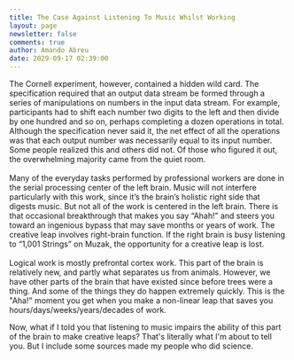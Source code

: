 ```yaml
---
title: The Case Against Listening To Music Whilst Working
layout: page
newsletter: false
comments: true
author: Amando Abreu
date: 2029-09-17 02:39:00
---
```

The Cornell experiment, however, contained a hidden wild card. The specification required that an output data stream be formed through a series of manipulations on numbers in the input data stream. For example, participants had to shift each number two digits to the left and then divide by one hundred and so on, perhaps completing a dozen operations in total. Although the specification never said it, the net effect of all the operations was that each output number was necessarily equal to its input number. Some people realized this and others did not. Of those who figured it out, the overwhelming majority came from the quiet room.\
\
Many of the everyday tasks performed by professional workers are done in the serial processing center of the left brain. Music will not interfere particularly with this work, since it’s the brain’s holistic right side that digests music. But not all of the work is centered in the left brain. There is that occasional breakthrough that makes you say “Ahah!” and steers you toward an ingenious bypass that may save months or years of work. The creative leap involves right-brain function. If the right brain is busy listening to “1,001 Strings” on Muzak, the opportunity for a creative leap is lost.\
\
Logical work is mostly prefrontal cortex work. This part of the brain is relatively new, and partly what separates us from animals. However, we have other parts of the brain that have existed since before trees were a thing. And some of the things they do happen extremely quickly. This is the "Aha!" moment you get when you make a non-linear leap that saves you hours/days/weeks/years/decades of work.

Now, what if I told you that listening to music impairs the ability of this part of the brain to make creative leaps? That's literally what I'm about to tell you. But I include some sources made my people who did science.